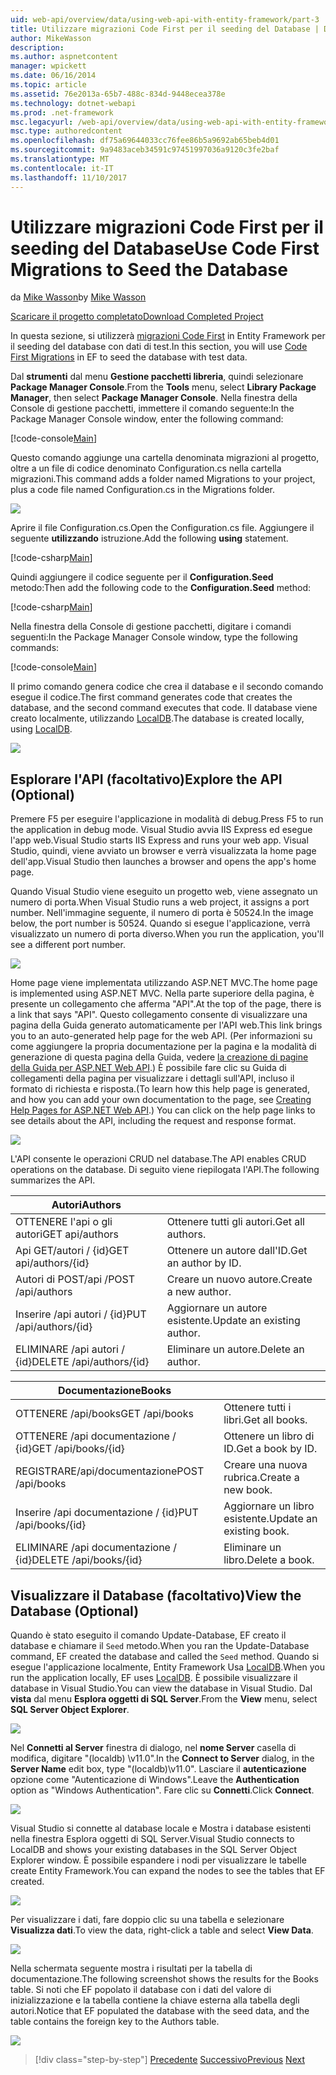 ```yaml
---
uid: web-api/overview/data/using-web-api-with-entity-framework/part-3
title: Utilizzare migrazioni Code First per il seeding del Database | Documenti Microsoft
author: MikeWasson
description: 
ms.author: aspnetcontent
manager: wpickett
ms.date: 06/16/2014
ms.topic: article
ms.assetid: 76e2013a-65b7-488c-834d-9448ecea378e
ms.technology: dotnet-webapi
ms.prod: .net-framework
msc.legacyurl: /web-api/overview/data/using-web-api-with-entity-framework/part-3
msc.type: authoredcontent
ms.openlocfilehash: df75a69644033cc76fee86b5a9692ab65beb4d01
ms.sourcegitcommit: 9a9483aceb34591c97451997036a9120c3fe2baf
ms.translationtype: MT
ms.contentlocale: it-IT
ms.lasthandoff: 11/10/2017
---
```

<a name="use-code-first-migrations-to-seed-the-database"></a><span data-ttu-id="f5c03-102">Utilizzare migrazioni Code First per il seeding del Database</span><span class="sxs-lookup"><span data-stu-id="f5c03-102">Use Code First Migrations to Seed the Database</span></span>
====================
<span data-ttu-id="f5c03-103">da [Mike Wasson](https://github.com/MikeWasson)</span><span class="sxs-lookup"><span data-stu-id="f5c03-103">by [Mike Wasson](https://github.com/MikeWasson)</span></span>

[<span data-ttu-id="f5c03-104">Scaricare il progetto completato</span><span class="sxs-lookup"><span data-stu-id="f5c03-104">Download Completed Project</span></span>](https://github.com/MikeWasson/BookService)

<span data-ttu-id="f5c03-105">In questa sezione, si utilizzerà [migrazioni Code First](https://msdn.microsoft.com/en-us/data/jj591621) in Entity Framework per il seeding del database con dati di test.</span><span class="sxs-lookup"><span data-stu-id="f5c03-105">In this section, you will use [Code First Migrations](https://msdn.microsoft.com/en-us/data/jj591621) in EF to seed the database with test data.</span></span>

<span data-ttu-id="f5c03-106">Dal **strumenti** dal menu **Gestione pacchetti libreria**, quindi selezionare **Package Manager Console**.</span><span class="sxs-lookup"><span data-stu-id="f5c03-106">From the **Tools** menu, select **Library Package Manager**, then select **Package Manager Console**.</span></span> <span data-ttu-id="f5c03-107">Nella finestra della Console di gestione pacchetti, immettere il comando seguente:</span><span class="sxs-lookup"><span data-stu-id="f5c03-107">In the Package Manager Console window, enter the following command:</span></span>

[!code-console[Main](part-3/samples/sample1.cmd)]

<span data-ttu-id="f5c03-108">Questo comando aggiunge una cartella denominata migrazioni al progetto, oltre a un file di codice denominato Configuration.cs nella cartella migrazioni.</span><span class="sxs-lookup"><span data-stu-id="f5c03-108">This command adds a folder named Migrations to your project, plus a code file named Configuration.cs in the Migrations folder.</span></span>

![](part-3/_static/image1.png)

<span data-ttu-id="f5c03-109">Aprire il file Configuration.cs.</span><span class="sxs-lookup"><span data-stu-id="f5c03-109">Open the Configuration.cs file.</span></span> <span data-ttu-id="f5c03-110">Aggiungere il seguente **utilizzando** istruzione.</span><span class="sxs-lookup"><span data-stu-id="f5c03-110">Add the following **using** statement.</span></span>

[!code-csharp[Main](part-3/samples/sample2.cs)]

<span data-ttu-id="f5c03-111">Quindi aggiungere il codice seguente per il **Configuration.Seed** metodo:</span><span class="sxs-lookup"><span data-stu-id="f5c03-111">Then add the following code to the **Configuration.Seed** method:</span></span>

[!code-csharp[Main](part-3/samples/sample3.cs)]

<span data-ttu-id="f5c03-112">Nella finestra della Console di gestione pacchetti, digitare i comandi seguenti:</span><span class="sxs-lookup"><span data-stu-id="f5c03-112">In the Package Manager Console window, type the following commands:</span></span>

[!code-console[Main](part-3/samples/sample4.cmd)]

<span data-ttu-id="f5c03-113">Il primo comando genera codice che crea il database e il secondo comando esegue il codice.</span><span class="sxs-lookup"><span data-stu-id="f5c03-113">The first command generates code that creates the database, and the second command executes that code.</span></span> <span data-ttu-id="f5c03-114">Il database viene creato localmente, utilizzando [LocalDB](https://msdn.microsoft.com/en-us/library/hh510202.aspx).</span><span class="sxs-lookup"><span data-stu-id="f5c03-114">The database is created locally, using [LocalDB](https://msdn.microsoft.com/en-us/library/hh510202.aspx).</span></span>

![](part-3/_static/image2.png)

## <a name="explore-the-api-optional"></a><span data-ttu-id="f5c03-115">Esplorare l'API (facoltativo)</span><span class="sxs-lookup"><span data-stu-id="f5c03-115">Explore the API (Optional)</span></span>

<span data-ttu-id="f5c03-116">Premere F5 per eseguire l'applicazione in modalità di debug.</span><span class="sxs-lookup"><span data-stu-id="f5c03-116">Press F5 to run the application in debug mode.</span></span> <span data-ttu-id="f5c03-117">Visual Studio avvia IIS Express ed esegue l'app web.</span><span class="sxs-lookup"><span data-stu-id="f5c03-117">Visual Studio starts IIS Express and runs your web app.</span></span> <span data-ttu-id="f5c03-118">Visual Studio, quindi, viene avviato un browser e verrà visualizzata la home page dell'app.</span><span class="sxs-lookup"><span data-stu-id="f5c03-118">Visual Studio then launches a browser and opens the app's home page.</span></span>

<span data-ttu-id="f5c03-119">Quando Visual Studio viene eseguito un progetto web, viene assegnato un numero di porta.</span><span class="sxs-lookup"><span data-stu-id="f5c03-119">When Visual Studio runs a web project, it assigns a port number.</span></span> <span data-ttu-id="f5c03-120">Nell'immagine seguente, il numero di porta è 50524.</span><span class="sxs-lookup"><span data-stu-id="f5c03-120">In the image below, the port number is 50524.</span></span> <span data-ttu-id="f5c03-121">Quando si esegue l'applicazione, verrà visualizzato un numero di porta diverso.</span><span class="sxs-lookup"><span data-stu-id="f5c03-121">When you run the application, you'll see a different port number.</span></span>

![](part-3/_static/image3.png)

<span data-ttu-id="f5c03-122">Home page viene implementata utilizzando ASP.NET MVC.</span><span class="sxs-lookup"><span data-stu-id="f5c03-122">The home page is implemented using ASP.NET MVC.</span></span> <span data-ttu-id="f5c03-123">Nella parte superiore della pagina, è presente un collegamento che afferma "API".</span><span class="sxs-lookup"><span data-stu-id="f5c03-123">At the top of the page, there is a link that says "API".</span></span> <span data-ttu-id="f5c03-124">Questo collegamento consente di visualizzare una pagina della Guida generato automaticamente per l'API web.</span><span class="sxs-lookup"><span data-stu-id="f5c03-124">This link brings you to an auto-generated help page for the web API.</span></span> <span data-ttu-id="f5c03-125">(Per informazioni su come aggiungere la propria documentazione per la pagina e la modalità di generazione di questa pagina della Guida, vedere [la creazione di pagine della Guida per ASP.NET Web API](../../getting-started-with-aspnet-web-api/creating-api-help-pages.md).) È possibile fare clic su Guida di collegamenti della pagina per visualizzare i dettagli sull'API, incluso il formato di richiesta e risposta.</span><span class="sxs-lookup"><span data-stu-id="f5c03-125">(To learn how this help page is generated, and how you can add your own documentation to the page, see [Creating Help Pages for ASP.NET Web API](../../getting-started-with-aspnet-web-api/creating-api-help-pages.md).) You can click on the help page links to see details about the API, including the request and response format.</span></span>

![](part-3/_static/image4.png)

<span data-ttu-id="f5c03-126">L'API consente le operazioni CRUD nel database.</span><span class="sxs-lookup"><span data-stu-id="f5c03-126">The API enables CRUD operations on the database.</span></span> <span data-ttu-id="f5c03-127">Di seguito viene riepilogata l'API.</span><span class="sxs-lookup"><span data-stu-id="f5c03-127">The following summarizes the API.</span></span>

| <span data-ttu-id="f5c03-128">Autori</span><span class="sxs-lookup"><span data-stu-id="f5c03-128">Authors</span></span> |  |
| --- | -- |
| <span data-ttu-id="f5c03-129">OTTENERE l'api o gli autori</span><span class="sxs-lookup"><span data-stu-id="f5c03-129">GET api/authors</span></span> | <span data-ttu-id="f5c03-130">Ottenere tutti gli autori.</span><span class="sxs-lookup"><span data-stu-id="f5c03-130">Get all authors.</span></span> |
| <span data-ttu-id="f5c03-131">Api GET/autori / {id}</span><span class="sxs-lookup"><span data-stu-id="f5c03-131">GET api/authors/{id}</span></span> | <span data-ttu-id="f5c03-132">Ottenere un autore dall'ID.</span><span class="sxs-lookup"><span data-stu-id="f5c03-132">Get an author by ID.</span></span> |
| <span data-ttu-id="f5c03-133">Autori di POST/api /</span><span class="sxs-lookup"><span data-stu-id="f5c03-133">POST /api/authors</span></span> | <span data-ttu-id="f5c03-134">Creare un nuovo autore.</span><span class="sxs-lookup"><span data-stu-id="f5c03-134">Create a new author.</span></span> |
| <span data-ttu-id="f5c03-135">Inserire /api autori / {id}</span><span class="sxs-lookup"><span data-stu-id="f5c03-135">PUT /api/authors/{id}</span></span> | <span data-ttu-id="f5c03-136">Aggiornare un autore esistente.</span><span class="sxs-lookup"><span data-stu-id="f5c03-136">Update an existing author.</span></span> |
| <span data-ttu-id="f5c03-137">ELIMINARE /api autori / {id}</span><span class="sxs-lookup"><span data-stu-id="f5c03-137">DELETE /api/authors/{id}</span></span> | <span data-ttu-id="f5c03-138">Eliminare un autore.</span><span class="sxs-lookup"><span data-stu-id="f5c03-138">Delete an author.</span></span> |

| <span data-ttu-id="f5c03-139">Documentazione</span><span class="sxs-lookup"><span data-stu-id="f5c03-139">Books</span></span> |  |
| --- | -- |
| <span data-ttu-id="f5c03-140">OTTENERE /api/books</span><span class="sxs-lookup"><span data-stu-id="f5c03-140">GET /api/books</span></span> | <span data-ttu-id="f5c03-141">Ottenere tutti i libri.</span><span class="sxs-lookup"><span data-stu-id="f5c03-141">Get all books.</span></span> |
| <span data-ttu-id="f5c03-142">OTTENERE /api documentazione / {id}</span><span class="sxs-lookup"><span data-stu-id="f5c03-142">GET /api/books/{id}</span></span> | <span data-ttu-id="f5c03-143">Ottenere un libro di ID.</span><span class="sxs-lookup"><span data-stu-id="f5c03-143">Get a book by ID.</span></span> |
| <span data-ttu-id="f5c03-144">REGISTRARE/api/documentazione</span><span class="sxs-lookup"><span data-stu-id="f5c03-144">POST /api/books</span></span> | <span data-ttu-id="f5c03-145">Creare una nuova rubrica.</span><span class="sxs-lookup"><span data-stu-id="f5c03-145">Create a new book.</span></span> |
| <span data-ttu-id="f5c03-146">Inserire /api documentazione / {id}</span><span class="sxs-lookup"><span data-stu-id="f5c03-146">PUT /api/books/{id}</span></span> | <span data-ttu-id="f5c03-147">Aggiornare un libro esistente.</span><span class="sxs-lookup"><span data-stu-id="f5c03-147">Update an existing book.</span></span> |
| <span data-ttu-id="f5c03-148">ELIMINARE /api documentazione / {id}</span><span class="sxs-lookup"><span data-stu-id="f5c03-148">DELETE /api/books/{id}</span></span> | <span data-ttu-id="f5c03-149">Eliminare un libro.</span><span class="sxs-lookup"><span data-stu-id="f5c03-149">Delete a book.</span></span> |

## <a name="view-the-database-optional"></a><span data-ttu-id="f5c03-150">Visualizzare il Database (facoltativo)</span><span class="sxs-lookup"><span data-stu-id="f5c03-150">View the Database (Optional)</span></span>

<span data-ttu-id="f5c03-151">Quando è stato eseguito il comando Update-Database, EF creato il database e chiamare il `Seed` metodo.</span><span class="sxs-lookup"><span data-stu-id="f5c03-151">When you ran the Update-Database command, EF created the database and called the `Seed` method.</span></span> <span data-ttu-id="f5c03-152">Quando si esegue l'applicazione localmente, Entity Framework Usa [LocalDB](https://blogs.msdn.com/b/sqlexpress/archive/2011/07/12/introducing-localdb-a-better-sql-express.aspx).</span><span class="sxs-lookup"><span data-stu-id="f5c03-152">When you run the application locally, EF uses [LocalDB](https://blogs.msdn.com/b/sqlexpress/archive/2011/07/12/introducing-localdb-a-better-sql-express.aspx).</span></span> <span data-ttu-id="f5c03-153">È possibile visualizzare il database in Visual Studio.</span><span class="sxs-lookup"><span data-stu-id="f5c03-153">You can view the database in Visual Studio.</span></span> <span data-ttu-id="f5c03-154">Dal **vista** dal menu **Esplora oggetti di SQL Server**.</span><span class="sxs-lookup"><span data-stu-id="f5c03-154">From the **View** menu, select **SQL Server Object Explorer**.</span></span>

![](part-3/_static/image5.png)

<span data-ttu-id="f5c03-155">Nel **Connetti al Server** finestra di dialogo, nel **nome Server** casella di modifica, digitare "(localdb) \v11.0".</span><span class="sxs-lookup"><span data-stu-id="f5c03-155">In the **Connect to Server** dialog, in the **Server Name** edit box, type "(localdb)\v11.0".</span></span> <span data-ttu-id="f5c03-156">Lasciare il **autenticazione** opzione come "Autenticazione di Windows".</span><span class="sxs-lookup"><span data-stu-id="f5c03-156">Leave the **Authentication** option as "Windows Authentication".</span></span> <span data-ttu-id="f5c03-157">Fare clic su **Connetti**.</span><span class="sxs-lookup"><span data-stu-id="f5c03-157">Click **Connect**.</span></span>

![](part-3/_static/image6.png)

<span data-ttu-id="f5c03-158">Visual Studio si connette al database locale e Mostra i database esistenti nella finestra Esplora oggetti di SQL Server.</span><span class="sxs-lookup"><span data-stu-id="f5c03-158">Visual Studio connects to LocalDB and shows your existing databases in the SQL Server Object Explorer window.</span></span> <span data-ttu-id="f5c03-159">È possibile espandere i nodi per visualizzare le tabelle create Entity Framework.</span><span class="sxs-lookup"><span data-stu-id="f5c03-159">You can expand the nodes to see the tables that EF created.</span></span>

![](part-3/_static/image7.png)

<span data-ttu-id="f5c03-160">Per visualizzare i dati, fare doppio clic su una tabella e selezionare **Visualizza dati**.</span><span class="sxs-lookup"><span data-stu-id="f5c03-160">To view the data, right-click a table and select **View Data**.</span></span>

![](part-3/_static/image8.png)

<span data-ttu-id="f5c03-161">Nella schermata seguente mostra i risultati per la tabella di documentazione.</span><span class="sxs-lookup"><span data-stu-id="f5c03-161">The following screenshot shows the results for the Books table.</span></span> <span data-ttu-id="f5c03-162">Si noti che EF popolato il database con i dati del valore di inizializzazione e la tabella contiene la chiave esterna alla tabella degli autori.</span><span class="sxs-lookup"><span data-stu-id="f5c03-162">Notice that EF populated the database with the seed data, and the table contains the foreign key to the Authors table.</span></span>

![](part-3/_static/image9.png)

>[!div class="step-by-step"]
<span data-ttu-id="f5c03-163">[Precedente](part-2.md)
[Successivo](part-4.md)</span><span class="sxs-lookup"><span data-stu-id="f5c03-163">[Previous](part-2.md)
[Next](part-4.md)</span></span>

